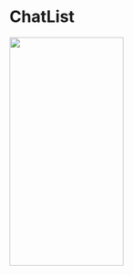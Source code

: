 # ChatList



<img src="https://user-images.githubusercontent.com/85106208/190103552-4ff995dd-66c1-46f1-bc21-a88e17ce667b.gif" width="200" height="400"/>
